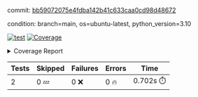 commit: [bb59072075e4fdba142b41c633caa0cd98d48672](https://github.com/rcmdnk/python-template/tree/bb59072075e4fdba142b41c633caa0cd98d48672)

condition: branch=main, os=ubuntu-latest, python_version=3.10

[![test](https://github.com/rcmdnk/python-template/actions/workflows/test.yml/badge.svg)](https://github.com/rcmdnk/python-template/actions/runs/6452625249)
<a href="https://github.com/rcmdnk/python-template/blob/bb59072075e4fdba142b41c633caa0cd98d48672/README.md"><img alt="Coverage" src="https://img.shields.io/badge/Coverage-100%25-brightgreen.svg" /></a><details><summary>Coverage Report </summary><table><tr><th>File</th><th>Stmts</th><th>Miss</th><th>Cover</th></tr><tbody><tr><td><b>TOTAL</b></td><td><b>4</b></td><td><b>0</b></td><td><b>100%</b></td></tr></tbody></table></details>

| Tests | Skipped | Failures | Errors | Time |
| ----- | ------- | -------- | -------- | ------------------ |
| 2 | 0 :zzz: | 0 :x: | 0 :fire: | 0.702s :stopwatch: |

